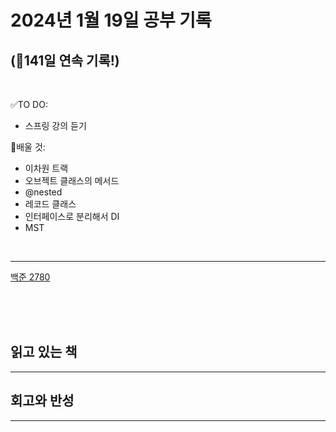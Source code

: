 # 2024년 1월 19일 공부 기록 
## (🚀141일 연속 기록!)

<br>

✅TO DO: 

- 스프링 강의 듣기

💭배울 것:

- 이차원 트랙
- 오브젝트 클래스의 메서드
- @nested
- 레코드 클래스
- 인터페이스로 분리해서 DI
- MST

<br>

---

[백준 2780](..%2F..%2F..%2FAlgorithm%2FSolvedProblem%2FDP%2F2%EC%B0%A8%EC%9B%90%2F2780%2F2780.md)




<br><br><br>

## 읽고 있는 책

---





## 회고와 반성

---
